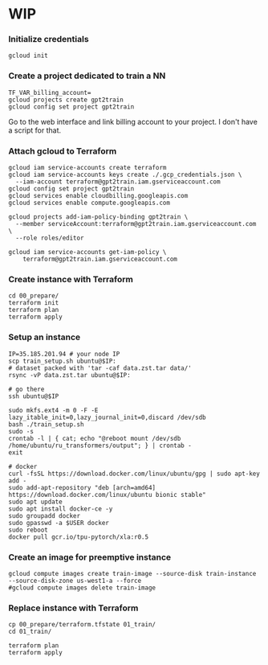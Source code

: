 # WIP
### Initialize credentials
```gcloud init```
### Create a project dedicated to train a NN
```
TF_VAR_billing_account=
gcloud projects create gpt2train
gcloud config set project gpt2train
```

Go to the web interface and link billing account to your project. I don't have a script for that.

### Attach gcloud to Terraform
```
gcloud iam service-accounts create terraform
gcloud iam service-accounts keys create ./.gcp_credentials.json \
  --iam-account terraform@gpt2train.iam.gserviceaccount.com
gcloud config set project gpt2train
gcloud services enable cloudbilling.googleapis.com
gcloud services enable compute.googleapis.com

gcloud projects add-iam-policy-binding gpt2train \
  --member serviceAccount:terraform@gpt2train.iam.gserviceaccount.com \
  --role roles/editor

gcloud iam service-accounts get-iam-policy \
    terraform@gpt2train.iam.gserviceaccount.com

```
### Create instance with Terraform

```
cd 00_prepare/
terraform init
terraform plan
terraform apply
```

### Setup an instance

```
IP=35.185.201.94 # your node IP
scp train_setup.sh ubuntu@$IP:
# dataset packed with 'tar -caf data.zst.tar data/'
rsync -vP data.zst.tar ubuntu@$IP:  

# go there 
ssh ubuntu@$IP 

sudo mkfs.ext4 -m 0 -F -E lazy_itable_init=0,lazy_journal_init=0,discard /dev/sdb
bash ./train_setup.sh
sudo -s
crontab -l | { cat; echo "@reboot mount /dev/sdb /home/ubuntu/ru_transformers/output"; } | crontab -
exit

# docker
curl -fsSL https://download.docker.com/linux/ubuntu/gpg | sudo apt-key add -
sudo add-apt-repository "deb [arch=amd64] https://download.docker.com/linux/ubuntu bionic stable"
sudo apt update
sudo apt install docker-ce -y
sudo groupadd docker
sudo gpasswd -a $USER docker
sudo reboot
docker pull gcr.io/tpu-pytorch/xla:r0.5
```

### Create an image for preemptive instance

```
gcloud compute images create train-image --source-disk train-instance --source-disk-zone us-west1-a --force
#gcloud compute images delete train-image 
```

### Replace instance with Terraform

```
cp 00_prepare/terraform.tfstate 01_train/
cd 01_train/

terraform plan
terraform apply
```

